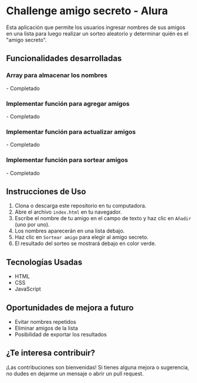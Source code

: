 # Challenge amigo secreto - Alura

Esta aplicación que permite los usuarios ingresar nombres de sus amigos en una lista para luego realizar un sorteo aleatorio y determinar quién es el "amigo secreto".

<h2> Funcionalidades desarrolladas </h2>
<h3> Array para almacenar los nombres </h3>
- Completado
<h3> Implementar función para agregar amigos </h3>
- Completado
<h3> Implementar función para actualizar amigos </h3>
- Completado
<h3> Implementar función para sortear amigos </h3>
- Completado

## Instrucciones de Uso

1. Clona o descarga este repositorio en tu computadora.
2. Abre el archivo `index.html` en tu navegador.
3. Escribe el nombre de tu amigo en el campo de texto y haz clic en `Añadir` (uno por uno).
4. Los nombres aparecerán en una lista debajo.
5. Haz clic en `Sortear amigo` para elegir al amigo secreto.
6. El resultado del sorteo se mostrará debajo en color verde.

## Tecnologías Usadas

- HTML
- CSS
- JavaScript

## Oportunidades de mejora a futuro

- Evitar nombres repetidos
- Eliminar amigos de la lista
- Posibilidad de exportar los resultados

## ¿Te interesa contribuir?

¡Las contribuciones son bienvenidas! Si tienes alguna mejora o sugerencia, no dudes en dejarme un mensaje o abrir un pull request.
